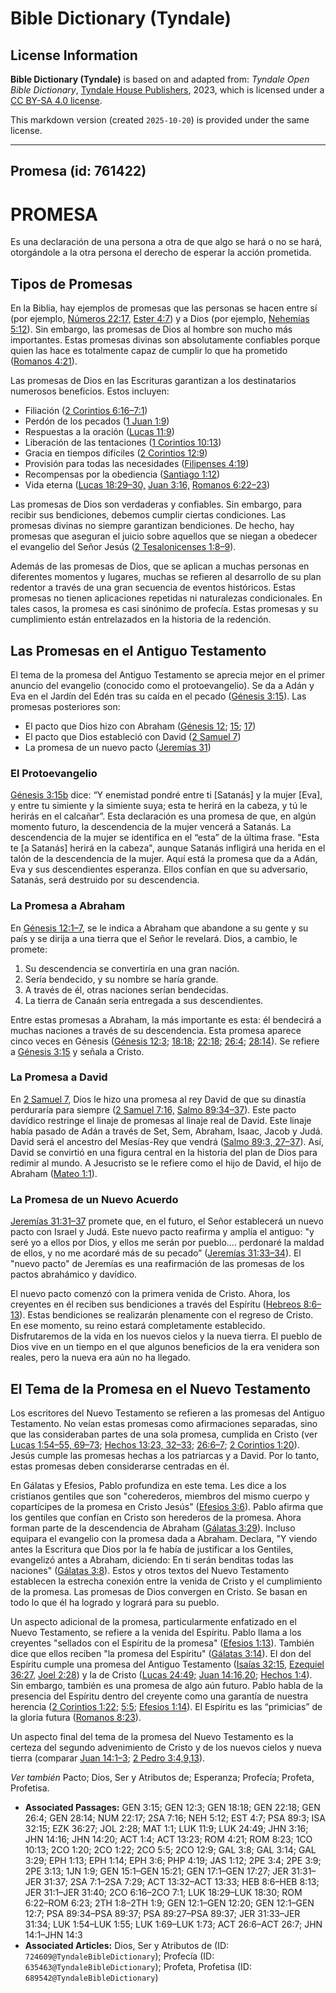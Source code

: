 # Bible Dictionary (Tyndale)

## License Information

**Bible Dictionary (Tyndale)** is based on and adapted from: _Tyndale Open Bible Dictionary_, [Tyndale House Publishers](https://tyndaleopenresources.com/), 2023, which is licensed under a [CC BY-SA 4.0 license](https://creativecommons.org/licenses/by-sa/4.0/legalcode.en).

This markdown version (created `2025-10-20`) is provided under the same license.



--------------------------------

## Promesa (id: 761422)

PROMESA
=======

Es una declaración de una persona a otra de que algo se hará o no se hará, otorgándole a la otra persona el derecho de esperar la acción prometida.

Tipos de Promesas
-----------------

En la Biblia, hay ejemplos de promesas que las personas se hacen entre sí (por ejemplo, [Números 22:17,](https://ref.ly/Num22:17) [Ester 4:7](https://ref.ly/Esth4:7)) y a Dios (por ejemplo, [Nehemías 5:12](https://ref.ly/Neh5:12)). Sin embargo, las promesas de Dios al hombre son mucho más importantes. Estas promesas divinas son absolutamente confiables porque quien las hace es totalmente capaz de cumplir lo que ha prometido ([Romanos 4:21](https://ref.ly/Rom4:21)).

Las promesas de Dios en las Escrituras garantizan a los destinatarios numerosos beneficios. Estos incluyen:

* Filiación ([2 Corintios 6:16–7:1](https://ref.ly/2Cor6:16-2Cor7:1))
* Perdón de los pecados ([1 Juan 1:9](https://ref.ly/1John1:9))
* Respuestas a la oración ([Lucas 11:9](https://ref.ly/Luke11:9))
* Liberación de las tentaciones ([1 Corintios 10:13](https://ref.ly/1Cor10:13))
* Gracia en tiempos difíciles ([2 Corintios 12:9](https://ref.ly/2Cor12:9))
* Provisión para todas las necesidades ([Filipenses 4:19](https://ref.ly/Phil4:19))
* Recompensas por la obediencia ([Santiago 1:12](https://ref.ly/Jas1:12))
* Vida eterna ([Lucas 18:29–30,](https://ref.ly/Luke18:29-Luke18:30) [Juan 3:16,](https://ref.ly/John3:16) [Romanos 6:22–23](https://ref.ly/Rom6:22-Rom6:23))

Las promesas de Dios son verdaderas y confiables. Sin embargo, para recibir sus bendiciones, debemos cumplir ciertas condiciones. Las promesas divinas no siempre garantizan bendiciones. De hecho, hay promesas que aseguran el juicio sobre aquellos que se niegan a obedecer el evangelio del Señor Jesús ([2 Tesalonicenses 1:8–9](https://ref.ly/2Thess1:8-2Thess1:9)).

Además de las promesas de Dios, que se aplican a muchas personas en diferentes momentos y lugares, muchas se refieren al desarrollo de su plan redentor a través de una gran secuencia de eventos históricos. Estas promesas no tienen aplicaciones repetidas ni naturalezas condicionales. En tales casos, la promesa es casi sinónimo de profecía. Estas promesas y su cumplimiento están entrelazados en la historia de la redención.

Las Promesas en el Antiguo Testamento
-------------------------------------

El tema de la promesa del Antiguo Testamento se aprecia mejor en el primer anuncio del evangelio (conocido como el protoevangelio). Se da a Adán y Eva en el Jardín del Edén tras su caída en el pecado ([Génesis 3:15](https://ref.ly/Gen3:15)). Las promesas posteriores son:

* El pacto que Dios hizo con Abraham ([Génesis 12](https://ref.ly/Gen12:1-Gen12:20); [15](https://ref.ly/Gen15:1-Gen15:21); [17](https://ref.ly/Gen17:1-Gen17:27))
* El pacto que Dios estableció con David ([2 Samuel 7](https://ref.ly/2Sam7:1-2Sam7:29))
* La promesa de un nuevo pacto ([Jeremías 31](https://ref.ly/Jer31:1-Jer31:40))

### El Protoevangelio

[Génesis 3:15b](https://ref.ly/Gen3:15) dice: “Y enemistad pondré entre ti \[Satanás] y la mujer \[Eva], y entre tu simiente y la simiente suya; esta te herirá en la cabeza, y tú le herirás en el calcañar”. Esta declaración es una promesa de que, en algún momento futuro, la descendencia de la mujer vencerá a Satanás. La descendencia de la mujer se identifica en el “esta” de la última frase. "Esta te \[a Satanás] herirá en la cabeza", aunque Satanás infligirá una herida en el talón de la descendencia de la mujer. Aquí está la promesa que da a Adán, Eva y sus descendientes esperanza. Ellos confían en que su adversario, Satanás, será destruido por su descendencia.

### La Promesa a Abraham

En [Génesis 12:1–7,](https://ref.ly/Gen12:1-Gen12:7) se le indica a Abraham que abandone a su gente y su país y se dirija a una tierra que el Señor le revelará. Dios, a cambio, le promete:

1. Su descendencia se convertiría en una gran nación.
2. Sería bendecido, y su nombre se haría grande.
3. A través de él, otras naciones serían bendecidas.
4. La tierra de Canaán sería entregada a sus descendientes.

Entre estas promesas a Abraham, la más importante es esta: él bendecirá a muchas naciones a través de su descendencia. Esta promesa aparece cinco veces en Génesis ([Génesis 12:3](https://ref.ly/Gen12:3); [18:18](https://ref.ly/Gen18:18); [22:18](https://ref.ly/Gen22:18); [26:4](https://ref.ly/Gen26:4); [28:14](https://ref.ly/Gen28:14)). Se refiere a [Génesis 3:15](https://ref.ly/Gen3:15) y señala a Cristo.

### La Promesa a David

En [2 Samuel 7](https://ref.ly/2Sam7:1-2Sam7:29), Dios le hizo una promesa al rey David de que su dinastía perduraría para siempre ([2 Samuel 7:16,](https://ref.ly/2Sam7:16) [Salmo 89:34–37](https://ref.ly/Ps89:34-Ps89:37)). Este pacto davídico restringe el linaje de promesas al linaje real de David. Este linaje había pasado de Adán a través de Set, Sem, Abraham, Isaac, Jacob y Judá. David será el ancestro del Mesías\-Rey que vendrá ([Salmo 89:3, 27–37](https://ref.ly/Ps89:3)). Así, David se convirtió en una figura central en la historia del plan de Dios para redimir al mundo. A Jesucristo se le refiere como el hijo de David, el hijo de Abraham ([Mateo 1:1](https://ref.ly/Matt1:1)).

### La Promesa de un Nuevo Acuerdo

[Jeremías 31:31–37](https://ref.ly/Jer31:31-Jer31:37) promete que, en el futuro, el Señor establecerá un nuevo pacto con Israel y Judá. Este nuevo pacto reafirma y amplía el antiguo: "y seré yo a ellos por Dios, y ellos me serán por pueblo.... perdonaré la maldad de ellos, y no me acordaré más de su pecado” ([Jeremías 31:33–34](https://ref.ly/Jer31:33-Jer31:34)). El "nuevo pacto" de Jeremías es una reafirmación de las promesas de los pactos abrahámico y davídico.

El nuevo pacto comenzó con la primera venida de Cristo. Ahora, los creyentes en él reciben sus bendiciones a través del Espíritu ([Hebreos 8:6–13](https://ref.ly/Heb8:6-Heb8:13)). Estas bendiciones se realizarán plenamente con el regreso de Cristo. En ese momento, su reino estará completamente establecido. Disfrutaremos de la vida en los nuevos cielos y la nueva tierra. El pueblo de Dios vive en un tiempo en el que algunos beneficios de la era venidera son reales, pero la nueva era aún no ha llegado.

El Tema de la Promesa en el Nuevo Testamento
--------------------------------------------

Los escritores del Nuevo Testamento se refieren a las promesas del Antiguo Testamento. No veían estas promesas como afirmaciones separadas, sino que las consideraban partes de una sola promesa, cumplida en Cristo (ver [Lucas 1:54–55, 69–73](https://ref.ly/Luke1:54-Luke1:55); [Hechos 13:23, 32–33](https://ref.ly/Acts13:23); [26:6–7](https://ref.ly/Acts26:6-Acts26:7); [2 Corintios 1:20](https://ref.ly/2Cor1:20)). Jesús cumple las promesas hechas a los patriarcas y a David. Por lo tanto, estas promesas deben considerarse centradas en él.

En Gálatas y Efesios, Pablo profundiza en este tema. Les dice a los cristianos gentiles que son "coherederos, miembros del mismo cuerpo y copartícipes de la promesa en Cristo Jesús" ([Efesios 3:6](https://ref.ly/Eph3:6)). Pablo afirma que los gentiles que confían en Cristo son herederos de la promesa. Ahora forman parte de la descendencia de Abraham ([Gálatas 3:29](https://ref.ly/Gal3:29)). Incluso equipara el evangelio con la promesa dada a Abraham. Declara, "Y viendo antes la Escritura que Dios por la fe había de justificar a los Gentiles, evangelizó antes a Abraham, diciendo: En ti serán benditas todas las naciones" ([Gálatas 3:8](https://ref.ly/Gal3:8)). Estos y otros textos del Nuevo Testamento establecen la estrecha conexión entre la venida de Cristo y el cumplimiento de la promesa. Las promesas de Dios convergen en Cristo. Se basan en todo lo que él ha logrado y logrará para su pueblo.

Un aspecto adicional de la promesa, particularmente enfatizado en el Nuevo Testamento, se refiere a la venida del Espíritu. Pablo llama a los creyentes "sellados con el Espíritu de la promesa" ([Efesios 1:13](https://ref.ly/Eph1:13)). También dice que ellos reciben "la promesa del Espíritu" ([Gálatas 3:14](https://ref.ly/Gal3:14)). El don del Espíritu cumple una promesa del Antiguo Testamento ([Isaías 32:15,](https://ref.ly/Isa32:15) [Ezequiel 36:27,](https://ref.ly/Ezek36:27) [Joel 2:28](https://ref.ly/Joel2:28)) y la de Cristo ([Lucas 24:49;](https://ref.ly/Luke24:49) [Juan 14:16,20](https://ref.ly/John14:16); [Hechos 1:4](https://ref.ly/Acts1:4)). Sin embargo, también es una promesa de algo aún futuro. Pablo habla de la presencia del Espíritu dentro del creyente como una garantía de nuestra herencia ([2 Corintios 1:22](https://ref.ly/2Cor1:22); [5:5](https://ref.ly/2Cor5:5); [Efesios 1:14](https://ref.ly/Eph1:14)). El Espíritu es las “primicias” de la gloria futura ([Romanos 8:23](https://ref.ly/Rom8:23)).

Un aspecto final del tema de la promesa del Nuevo Testamento es la certeza del segundo advenimiento de Cristo y de los nuevos cielos y nueva tierra (comparar [Juan 14:1–3](https://ref.ly/John14:1-John14:3); [2 Pedro 3:4,9,13](https://ref.ly/2Pet3:4)).

*Ver también* Pacto; Dios, Ser y Atributos de; Esperanza; Profecía; Profeta, Profetisa.

* **Associated Passages:** GEN 3:15; GEN 12:3; GEN 18:18; GEN 22:18; GEN 26:4; GEN 28:14; NUM 22:17; 2SA 7:16; NEH 5:12; EST 4:7; PSA 89:3; ISA 32:15; EZK 36:27; JOL 2:28; MAT 1:1; LUK 11:9; LUK 24:49; JHN 3:16; JHN 14:16; JHN 14:20; ACT 1:4; ACT 13:23; ROM 4:21; ROM 8:23; 1CO 10:13; 2CO 1:20; 2CO 1:22; 2CO 5:5; 2CO 12:9; GAL 3:8; GAL 3:14; GAL 3:29; EPH 1:13; EPH 1:14; EPH 3:6; PHP 4:19; JAS 1:12; 2PE 3:4; 2PE 3:9; 2PE 3:13; 1JN 1:9; GEN 15:1–GEN 15:21; GEN 17:1–GEN 17:27; JER 31:31–JER 31:37; 2SA 7:1–2SA 7:29; ACT 13:32–ACT 13:33; HEB 8:6–HEB 8:13; JER 31:1–JER 31:40; 2CO 6:16–2CO 7:1; LUK 18:29–LUK 18:30; ROM 6:22–ROM 6:23; 2TH 1:8–2TH 1:9; GEN 12:1–GEN 12:20; GEN 12:1–GEN 12:7; PSA 89:34–PSA 89:37; PSA 89:27–PSA 89:37; JER 31:33–JER 31:34; LUK 1:54–LUK 1:55; LUK 1:69–LUK 1:73; ACT 26:6–ACT 26:7; JHN 14:1–JHN 14:3
* **Associated Articles:** Dios, Ser y Atributos de (ID: `724609@TyndaleBibleDictionary`); Profecía (ID: `635463@TyndaleBibleDictionary`); Profeta, Profetisa (ID: `689542@TyndaleBibleDictionary`)

